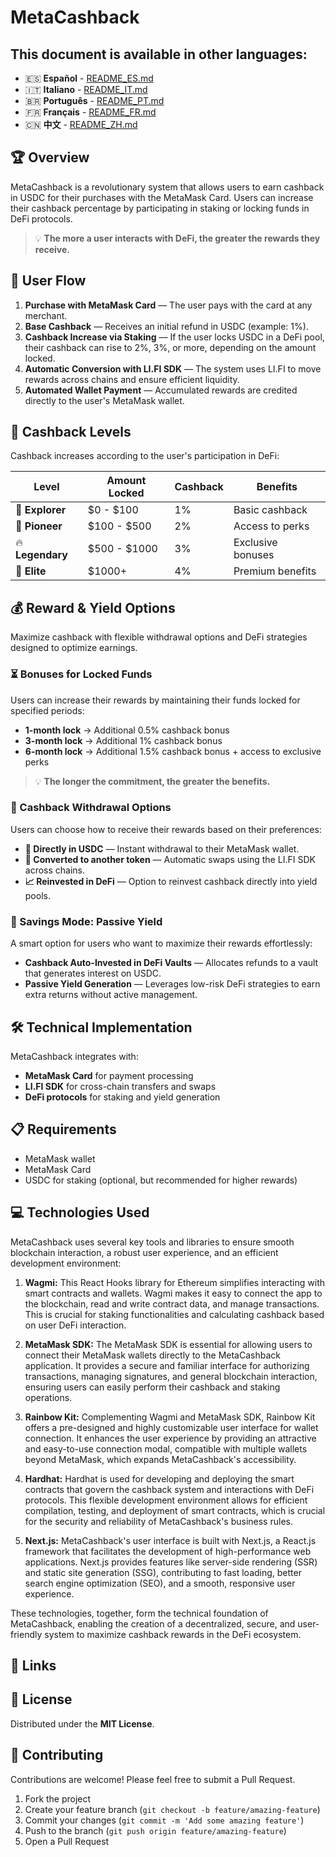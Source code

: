 # MetaCashback

## This document is available in other languages:
- 🇪🇸 **Español** - [README_ES.md](README_ES.md)
- 🇮🇹 **Italiano** - [README_IT.md](README_IT.md)
- 🇧🇷 **Português** - [README_PT.md](README_PT.md)
- 🇫🇷 **Français** - [README_FR.md](README_FR.md)
- 🇨🇳 **中文** - [README_ZH.md](README_ZH.md)

## 🏆 Overview

MetaCashback is a revolutionary system that allows users to earn cashback in USDC for their purchases with the MetaMask Card. Users can increase their cashback percentage by participating in staking or locking funds in DeFi protocols.

> 💡 **The more a user interacts with DeFi, the greater the rewards they receive.**

## 🚀 User Flow

1. **Purchase with MetaMask Card** — The user pays with the card at any merchant.
2. **Base Cashback** — Receives an initial refund in USDC (example: 1%).
3. **Cashback Increase via Staking** — If the user locks USDC in a DeFi pool, their cashback can rise to 2%, 3%, or more, depending on the amount locked.
4. **Automatic Conversion with LI.FI SDK** — The system uses LI.FI to move rewards across chains and ensure efficient liquidity.
5. **Automated Wallet Payment** — Accumulated rewards are credited directly to the user's MetaMask wallet.

## 🎯 Cashback Levels

Cashback increases according to the user's participation in DeFi:

| Level | Amount Locked | Cashback | Benefits |
|-------|--------------|----------|----------|
| 🔰 **Explorer** | $0 - $100 | 1% | Basic cashback |
| 🚀 **Pioneer** | $100 - $500 | 2% | Access to perks |
| 🔥 **Legendary** | $500 - $1000 | 3% | Exclusive bonuses |
| 👑 **Elite** | $1000+ | 4% | Premium benefits |

## 💰 Reward & Yield Options

Maximize cashback with flexible withdrawal options and DeFi strategies designed to optimize earnings.

### ⏳ Bonuses for Locked Funds

Users can increase their rewards by maintaining their funds locked for specified periods:

- **1-month lock** → Additional 0.5% cashback bonus
- **3-month lock** → Additional 1% cashback bonus
- **6-month lock** → Additional 1.5% cashback bonus + access to exclusive perks

> 💡 **The longer the commitment, the greater the benefits.**

### 🔄 Cashback Withdrawal Options

Users can choose how to receive their rewards based on their preferences:

- **💸 Directly in USDC** — Instant withdrawal to their MetaMask wallet.
- **🔄 Converted to another token** — Automatic swaps using the LI.FI SDK across chains.
- **📈 Reinvested in DeFi** — Option to reinvest cashback directly into yield pools.

### 🏦 Savings Mode: Passive Yield

A smart option for users who want to maximize their rewards effortlessly:

- **Cashback Auto-Invested in DeFi Vaults** — Allocates refunds to a vault that generates interest on USDC.
- **Passive Yield Generation** — Leverages low-risk DeFi strategies to earn extra returns without active management.

## 🛠️ Technical Implementation

MetaCashback integrates with:

- **MetaMask Card** for payment processing
- **LI.FI SDK** for cross-chain transfers and swaps
- **DeFi protocols** for staking and yield generation

## 📋 Requirements

- MetaMask wallet
- MetaMask Card
- USDC for staking (optional, but recommended for higher rewards)

## 💻 Technologies Used
MetaCashback uses several key tools and libraries to ensure smooth blockchain interaction, a robust user experience, and an efficient development environment:

1. **Wagmi:** This React Hooks library for Ethereum simplifies interacting with smart contracts and wallets. Wagmi makes it easy to connect the app to the blockchain, read and write contract data, and manage transactions. This is crucial for staking functionalities and calculating cashback based on user DeFi interaction.

2. **MetaMask SDK:** The MetaMask SDK is essential for allowing users to connect their MetaMask wallets directly to the MetaCashback application. It provides a secure and familiar interface for authorizing transactions, managing signatures, and general blockchain interaction, ensuring users can easily perform their cashback and staking operations.

3. **Rainbow Kit:** Complementing Wagmi and MetaMask SDK, Rainbow Kit offers a pre-designed and highly customizable user interface for wallet connection. It enhances the user experience by providing an attractive and easy-to-use connection modal, compatible with multiple wallets beyond MetaMask, which expands MetaCashback's accessibility.

4. **Hardhat:** Hardhat is used for developing and deploying the smart contracts that govern the cashback system and interactions with DeFi protocols. This flexible development environment allows for efficient compilation, testing, and deployment of smart contracts, which is crucial for the security and reliability of MetaCashback's business rules.

5. **Next.js:** MetaCashback's user interface is built with Next.js, a React.js framework that facilitates the development of high-performance web applications. Next.js provides features like server-side rendering (SSR) and static site generation (SSG), contributing to fast loading, better search engine optimization (SEO), and a smooth, responsive user experience.

These technologies, together, form the technical foundation of MetaCashback, enabling the creation of a decentralized, secure, and user-friendly system to maximize cashback rewards in the DeFi ecosystem.

## 🔗 Links

## 📄 License

Distributed under the **MIT License**.

## 👥 Contributing

Contributions are welcome! Please feel free to submit a Pull Request.

1. Fork the project
2. Create your feature branch (`git checkout -b feature/amazing-feature`)
3. Commit your changes (`git commit -m 'Add some amazing feature'`)
4. Push to the branch (`git push origin feature/amazing-feature`)
5. Open a Pull Request


